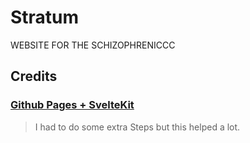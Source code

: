 # Stratum
WEBSITE FOR THE SCHIZOPHRENICCC

## Credits

### [Github Pages + SvelteKit](https://github.com/metonym/sveltekit-gh-pages/tree/master)

> I had to do some extra Steps but this helped a lot.
